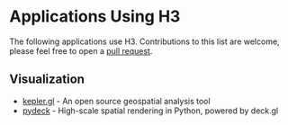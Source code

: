 # Applications Using H3

The following applications use H3. Contributions to this list are welcome, please feel free to open a [pull request](https://github.com/uber/h3/tree/master/docs/community/applications.md).

## Visualization

- [kepler.gl](http://kepler.gl/) - An open source geospatial analysis tool
- [pydeck](https://deckgl.readthedocs.io/en/latest/) - High-scale spatial rendering in Python, powered by deck.gl
